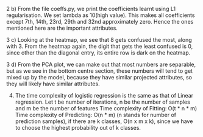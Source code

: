 2 b) From the file coeffs.py, we print the coefficients learnt using L1 regularisation. We set lambda
as 10(high value). This makes all coefficients except 7th, 14th, 23rd, 29th and 32nd approximately zero.
Hence the ones mentioned here are the important attributes.

3 c) Looking at the heatmap, we see that 8 gets confused the most, along with 3.
From the heatmap again, the digit that gets the least confused is 0, since other than the diagonal entry, its entire row is dark on the heatmap.

3 d) From the PCA plot, we can make out that most numbers are separable, but as we see in the bottom centre section, these numbers will tend to get mixed up by the model, because they have similar projected attributes, so they will likely have similar attributes.

4) The time complexity of logistic regression is the same as that of Linear regression.
Let t be number of iterations, n be the number of samples and m be the number of features
Time complexity of Fitting: O(t * n * m)
Time complexity of Predicting: O(n * m) (n stands for number of prediction samples), if there are k classes, O(n x m x k), since we have to choose the highest probability out of k classes.


